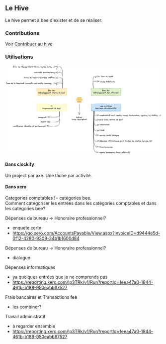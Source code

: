 ## Le Hive
Le hive permet à bee d'exister et de se réaliser.

### Contributions

Voir [Contribuer au hive](./src/fonctions/contribuer_au_hive.md)

### Utilisations

<img src="./hive-utilisations.png">

#### Dans clockify
Un project par axe. Une tâche par activité.

#### Dans xero

Categories comptables != catégories bee.<br>
Comment catégoriser les entrées dans les catégories comptables et dans les catégories bee?

Dépenses de bureau -> Honoraire professionnel?
- enquete certn
- https://go.xero.com/AccountsPayable/View.aspx?invoiceID=d9444e5d-0f12-4280-9309-34b1b1600d84

Dépenses de bureau -> Honoraire professionnel?
- dialogue

Dépenses informatiques
- ya quelques entrées que je ne comprends pas
- https://reporting.xero.com/!p3TRk/v1/Run?reportId=1eea47a0-1844-461b-b188-950eabb97527


Frais bancaires et Transactions fee
- les combiner?

Travail administratif
- à regarder ensemble
- https://reporting.xero.com/!p3TRk/v1/Run?reportId=1eea47a0-1844-461b-b188-950eabb97527
